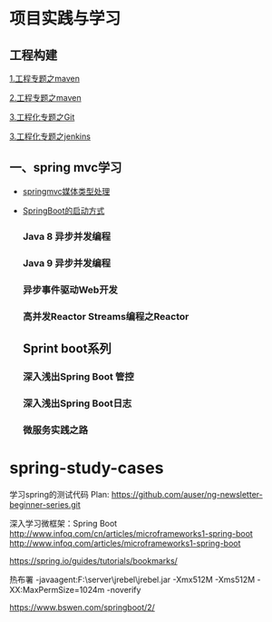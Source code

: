 # 项目实践与学习
  ## 工程构建

  [1.工程专题之maven](a_doc/maven/1.工程专题之maven.md)

  [2.工程专题之maven](a_doc/maven/2.工程专题之maven.md)

  [3.工程化专题之Git](a_doc/git/3.工程化专题之Git.md)

  [3.工程化专题之jenkins](a_doc/jenkins/4.工程化专题之Jenkins.md)

## 一、spring mvc学习

* [springmvc媒体类型处理](gs-spring-boot-rest/springmvc媒体类型处理.md)

* [SpringBoot的启动方式](gs-spring-boot-rest/SpringBoot的启动方式.md)


  ### Java 8 异步并发编程

  ### Java 9 异步并发编程

  ### 异步事件驱动Web开发

  ### 高并发Reactor Streams编程之Reactor

  ## Sprint boot系列

  ### 深入浅出Spring Boot 管控

  ### 深入浅出Spring Boot日志

  ### 微服务实践之路

  

  


# spring-study-cases
学习spring的测试代码
Plan:
https://github.com/auser/ng-newsletter-beginner-series.git

深入学习微框架：Spring Boot
http://www.infoq.com/cn/articles/microframeworks1-spring-boot
http://www.infoq.com/articles/microframeworks1-spring-boot

https://spring.io/guides/tutorials/bookmarks/

热布署
-javaagent:F:\server\jrebel\jrebel.jar -Xmx512M -Xms512M -XX:MaxPermSize=1024m -noverify


https://www.bswen.com/springboot/2/
